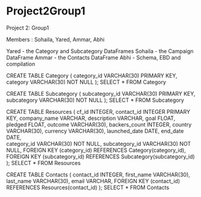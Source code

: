 # Project2Group1

Project 2: Group1

Members : Sohaila, Yared, Ammar, Abhi

Yared - the Category and Subcategory DataFrames
Sohaila -  the Campaign DataFrame
Ammar - the Contacts DataFrame
Abhi - Schema, EBD and compilation

CREATE TABLE Category (
  category_id VARCHAR(30) PRIMARY KEY,
  category VARCHAR(30) NOT NULL
);
SELECT * FROM Category

CREATE TABLE Subcategory (
  subcategory_id VARCHAR(30) PRIMARY KEY,
  subcategory VARCHAR(30) NOT NULL
);
SELECT * FROM Subcategory

CREATE TABLE Resources (
  cf_id INTEGER,
  contact_id INTEGER PRIMARY KEY,
  company_name VARCHAR,	
  description VARCHAR,
  goal FLOAT,
  pledged FLOAT,
  outcome VARCHAR(30),
  backers_count INTEGER,
  country VARCHAR(30),
  currency VARCHAR(30),	
  launched_date DATE,
  end_date DATE,	
  category_id VARCHAR(30) NOT NULL,
  subcategory_id VARCHAR(30) NOT NULL,
  FOREIGN KEY (category_id) REFERENCES Category(category_id),
  FOREIGN KEY (subcategory_id) REFERENCES Subcategory(subcategory_id)
);
SELECT * FROM Resources

CREATE TABLE Contacts (
  contact_id INTEGER,
  first_name VARCHAR(30),
  last_name VARCHAR(30),
  email VARCHAR,
  FOREIGN KEY (contact_id) REFERENCES Resources(contact_id)
);
SELECT * FROM Contacts



